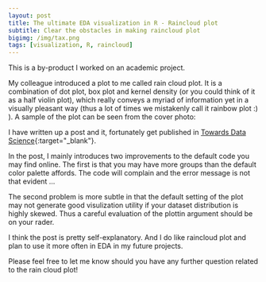 ```yaml
---
layout: post
title: The ultimate EDA visualization in R - Raincloud plot
subtitle: Clear the obstacles in making raincloud plot
bigimg: /img/tax.png
tags: [visualization, R, raincloud]
---
```


This is a by-product I worked on an academic project. 

My colleague introduced a plot to me called rain cloud plot. It is a combination of dot plot, box plot and kernel density (or you could think of it as a half violin plot), which really conveys a myriad of information yet in a visually pleasant way (thus a lot of times we mistakenly call it rainbow plot :) ). A sample of the plot can be seen from the cover photo:

I have written up a post and it, fortunately get published in [Towards Data Science](https://towardsdatascience.com/the-ultimate-eda-visualization-in-r-e6aff6afe5c1){:target="_blank"}. 

In the post, I mainly introduces two improvements to the default code you may find online. The first is that you may have more groups than the default color palette affords. The code will complain and the error message is not that evident ...

The second problem is more subtle in that the default setting of the plot may not generate good visulization utility if your dataset distribution is highly skewed. Thus a careful evaluation of the plottin argument should be on your rader. 

I think the post is pretty self-explanatory. And I do like raincloud plot and plan to use it more often in EDA in my future projects.


Please feel free to let me know should you have any further question related to the rain cloud plot! 

